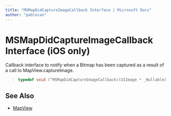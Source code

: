 ```yaml
---
title: "MSMapDidCaptureImageCallback Interface | Microsoft Docs"
author: "pablocan"
---
```


# MSMapDidCaptureImageCallback Interface (iOS only)

Callback interface to notify when a Bitmap has been captured as a result of a call to MapView.captureImage.

>```objectivec
> typedef void (^MSMapDidCaptureImageCallback)(UIImage * _Nullable)
>```

## See Also

* [MapView](../MapView-class.md)